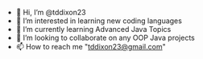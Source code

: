- 👋 Hi, I’m @tddixon23
- 👀 I’m interested in learning new coding languages
- 🌱 I’m currently learning Advanced Java Topics
- 💞️ I’m looking to collaborate on any OOP Java projects
- 📫 How to reach me "tddixon23@gmail.com"

<!---
tddixon23/tddixon23 is a ✨ special ✨ repository because its `README.md` (this file) appears on your GitHub profile.
You can click the Preview link to take a look at your changes.
--->
